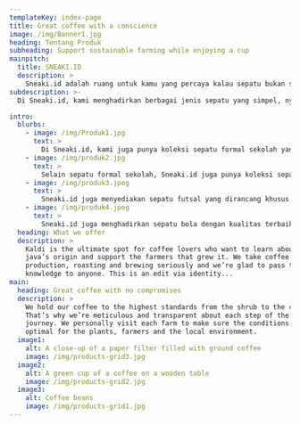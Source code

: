 ```yaml
---
templateKey: index-page
title: Great coffee with a conscience
image: /img/Banner1.jpg
heading: Tentang Produk
subheading: Support sustainable farming while enjoying a cup
mainpitch:
  title: SNEAKI.ID
  description: >
    Sneaki.id adalah ruang untuk kamu yang percaya kalau sepatu bukan sekadar alas kaki. Kami hadir dengan koleksi yang dirancang untuk melengkapi langkah, nyaman dipakai, dan punya gaya yang nggak biasa.
subdescription: >-
  Di Sneaki.id, kami menghadirkan berbagai jenis sepatu yang simpel, nyaman, dan mudah dipadukan dengan gaya apa saja. Cocok dipakai untuk aktivitas sehari-hari, mulai dari santai, kerja, sampai hangout. Sepatu-sepatu kami dibuat dari bahan yang ringan dan nyaman, dengan desain yang clean dan timeless—buat kamu yang suka tampil effortless tapi tetap keren di setiap kesempatan.

intro:
  blurbs:
    - image: /img/Produk1.jpg
      text: >
        Di Sneaki.id, kami juga punya koleksi sepatu formal sekolah yang didesain khusus buat menunjang aktivitas sehari-hari di sekolah. Nggak cuma tampil rapi dan sesuai aturan, sepatu kami juga nyaman dipakai seharian—ringan, nggak bikin pegal, dan tahan lama walau dipakai aktif. Cocok buat pelajar yang butuh sepatu kuat tapi tetap gaya. Karena kami paham, sepatu sekolah itu bukan sekadar pelengkap seragam, tapi juga bagian dari kenyamanan dalam belajar dan beraktivitas!
    - image: /img/produk2.jpg
      text: >
        Selain sepatu formal sekolah, Sneaki.id juga punya koleksi sepatu casual yang simpel tapi tetap stylish. Desainnya clean dan timeless, gampang dipaduin sama berbagai outfit—mau buat jalan santai, hangout, atau sekadar ngopi sore juga cocok banget. Bahannya ringan dan nyaman, jadi enak dipakai seharian tanpa bikin kaki cepat capek. Sepatu casual dari Sneaki.id dirancang buat kamu yang pengen tampil effortless, tapi tetap keliatan keren di setiap kesempatan.
    - image: /img/produk3.jpeg
      text: >
        Sneaki.id juga menyediakan sepatu futsal yang dirancang khusus buat kamu yang aktif di lapangan. Dengan sol yang grip-nya kuat dan desain yang ringan, sepatu futsal kami memberikan kenyamanan maksimal saat bergerak cepat dan mengontrol bola. Dibalut dengan bahan yang tahan lama, sepatu ini siap menemani setiap pertandingan dengan performa terbaik. Jadi, buat para pemain futsal yang butuh sepatu nyaman dan berkualitas, Sneaki.id adalah pilihan tepat!
    - image: /img/produk4.jpeg
      text: >
        Sneaki.id juga menghadirkan sepatu bola dengan kualitas terbaik untuk mendukung performa di lapangan. Didesain khusus untuk memberikan kenyamanan dan daya cengkram maksimal, sepatu bola kami cocok untuk berbagai kondisi lapangan, baik rumput sintetis maupun asli. Dengan teknologi yang memperkuat sol dan memberikan stabilitas saat berlari, sepatu ini membantu meningkatkan kontrol bola dan akselerasi di setiap gerakan. Sepatu bola dari Sneaki.id siap mendukung setiap langkah di pertandingan!
  heading: What we offer
  description: >
    Kaldi is the ultimate spot for coffee lovers who want to learn about their
    java’s origin and support the farmers that grew it. We take coffee
    production, roasting and brewing seriously and we’re glad to pass that
    knowledge to anyone. This is an edit via identity...
main:
  heading: Great coffee with no compromises
  description: >
    We hold our coffee to the highest standards from the shrub to the cup.
    That’s why we’re meticulous and transparent about each step of the coffee’s
    journey. We personally visit each farm to make sure the conditions are
    optimal for the plants, farmers and the local environment.
  image1:
    alt: A close-up of a paper filter filled with ground coffee
    image: /img/products-grid3.jpg
  image2:
    alt: A green cup of a coffee on a wooden table
    image: /img/products-grid2.jpg
  image3:
    alt: Coffee beans
    image: /img/products-grid1.jpg
---
```

